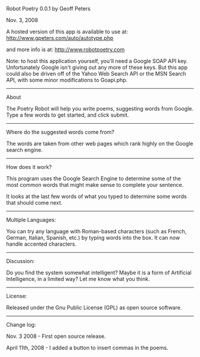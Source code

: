 Robot Poetry 0.0.1
by Geoff Peters

Nov. 3, 2008

A hosted version of this app is available to use at:
http://www.gpeters.com/auto/autotype.php

and more info is at:
http://www.robotpoetry.com

Note: 
to host this application yourself, you'll need a Google SOAP API key.
Unfortunately Google isn't giving out any more of these keys.
But this app could also be driven off of the Yahoo Web Search API 
or the MSN Search API, with some minor modifications to Goapi.php.

-----
About

The Poetry Robot will help you write poems, suggesting words from Google. 
Type a few words to get started, and click submit. 

---------------------------------------
Where do the suggested words come from? 

The words are taken from other web pages which rank highly on the Google search engine.

-----------------
How does it work? 

This program uses the Google Search Engine to determine some of the most 
common words that might make sense to complete your sentence.

It looks at the last few words of what you typed to determine some words 
that should come next.

-------------------
Multiple Languages: 

You can try any language with Roman-based characters 
(such as French, German, Italian, Spanish, etc.) by typing words 
into the box. It can now handle accented characters.

-----------
Discussion: 

Do you find the system somewhat intelligent? 
Maybe it is a form of Artificial Intelligence, 
in a limited way? Let me know what you think.

--------------
License:

Released under the Gnu Public License (GPL) as open source software.

-----------
Change log:

Nov. 3 2008 - First open source release.

April 11th, 2008 - I added a button to insert commas in the poems.